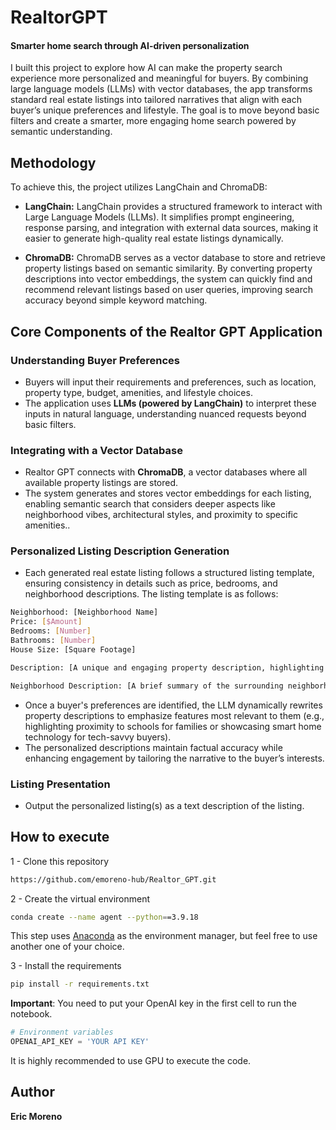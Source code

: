 # RealtorGPT
#### Smarter home search through AI-driven personalization
I built this project to explore how AI can make the property search experience more personalized and meaningful for buyers. By combining large language models (LLMs) with vector databases, the app transforms standard real estate listings into tailored narratives that align with each buyer’s unique preferences and lifestyle. The goal is to move beyond basic filters and create a smarter, more engaging home search powered by semantic understanding.

## Methodology
To achieve this, the project utilizes LangChain and ChromaDB:
- **LangChain:** LangChain provides a structured framework to interact with Large Language Models (LLMs). It simplifies prompt engineering, response parsing, and integration with external data sources, making it easier to generate high-quality real estate listings dynamically.

- **ChromaDB:** ChromaDB serves as a vector database to store and retrieve property listings based on semantic similarity. By converting property descriptions into vector embeddings, the system can quickly find and recommend relevant listings based on user queries, improving search accuracy beyond simple keyword matching.

## Core Components of the Realtor GPT Application

### Understanding Buyer Preferences

- Buyers will input their requirements and preferences, such as location, property type, budget, amenities, and lifestyle choices.
- The application uses **LLMs (powered by LangChain)** to interpret these inputs in natural language, understanding nuanced requests beyond basic filters.

### Integrating with a Vector Database

- Realtor GPT connects with **ChromaDB**, a vector databases where all available property listings are stored.
- The system generates and stores vector embeddings for each listing, enabling semantic search that considers deeper aspects like neighborhood vibes, architectural styles, and proximity to specific amenities..

### Personalized Listing Description Generation

- Each generated real estate listing follows a structured listing template, ensuring consistency in details such as price, bedrooms, and neighborhood descriptions. The listing template is as follows:
```bash
Neighborhood: [Neighborhood Name]
Price: [$Amount]
Bedrooms: [Number]
Bathrooms: [Number]
House Size: [Square Footage]

Description: [A unique and engaging property description, highlighting features like design, amenities, and lifestyle benefits.]

Neighborhood Description: [A brief summary of the surrounding neighborhood, including community highlights, nearby attractions, and lifestyle perks.]
```

- Once a buyer's preferences are identified, the LLM dynamically rewrites property descriptions to emphasize features most relevant to them (e.g., highlighting proximity to schools for families or showcasing smart home technology for tech-savvy buyers).
- The personalized descriptions maintain factual accuracy while enhancing engagement by tailoring the narrative to the buyer’s interests.

### Listing Presentation

- Output the personalized listing(s) as a text description of the listing.

## How to execute

1 - Clone this repository
```bash
https://github.com/emoreno-hub/Realtor_GPT.git
```

2 - Create the virtual environment

```bash
conda create --name agent --python==3.9.18
```

This step uses [Anaconda](https://www.anaconda.com/) as the environment manager, but feel free to use another one of your choice.

3 - Install the requirements

```bash
pip install -r requirements.txt
```


**Important**: You need to put your OpenAI key in the first cell to run the notebook.

```python
# Environment variables
OPENAI_API_KEY = 'YOUR API KEY'
```
It is highly recommended to use GPU to execute the code.

## Author
**Eric Moreno**

